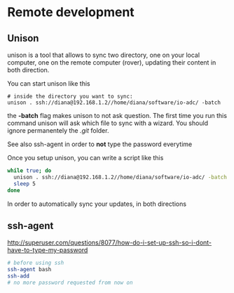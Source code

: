 # Remote development

## Unison

unison is a tool that allows to sync two directory, one on your local computer, one on the remote computer (rover), updating their content in both direction.

You can start unison like this

```
# inside the directory you want to sync:
unison . ssh://diana@192.168.1.2//home/diana/software/io-adc/ -batch
```

the **-batch** flag makes unison to not ask question. The first time you run this command unison will ask which file to sync with a wizard. You should ignore permanentely the *.git* folder.

See also ssh-agent in order to **not** type the password everytime

Once you setup unison, you can write a script like this

```bash
while true; do
  unison . ssh://diana@192.168.1.2//home/diana/software/io-adc/ -batch
  sleep 5
done
```

In order to automatically sync your updates, in both directions

## ssh-agent

http://superuser.com/questions/8077/how-do-i-set-up-ssh-so-i-dont-have-to-type-my-password

```bash
# before using ssh
ssh-agent bash
ssh-add
# no more password requested from now on
```
